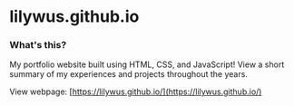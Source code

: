 # lilywus.github.io

### What's this?
My portfolio website built using HTML, CSS, and JavaScript! View a short summary of my experiences and projects throughout the years.

View webpage: [https://lilywus.github.io/](https://lilywus.github.io/)